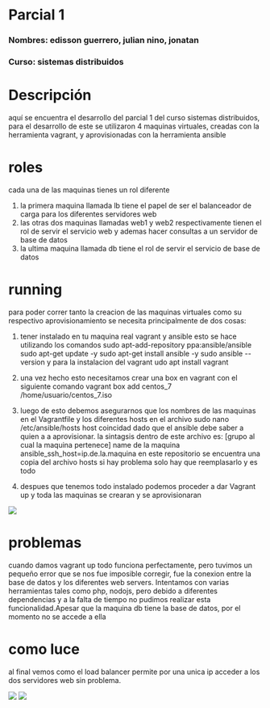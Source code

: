 # Parcial 1

### **Nombres:** edisson guerrero, julian nino, jonatan
### **Curso:** sistemas distribuidos

# Descripción
aquí se encuentra el desarrollo del parcial 1 del curso sistemas distribuidos, para el desarrollo de este se utilizaron 4 maquinas virtuales, creadas con la herramienta vagrant, y aprovisionadas con la herramienta ansible

# roles
cada una de las maquinas tienes un rol diferente
1) la primera maquina llamada lb tiene el papel de ser el balanceador de carga para los diferentes servidores web
2) las otras dos maquinas llamadas web1 y web2 respectivamente tienen el rol de servir el servicio web y ademas hacer consultas a un servidor de base de datos
3) la ultima maquina llamada db tiene el rol de servir el servicio de base de datos

# running
para poder correr tanto la creacion de las maquinas virtuales como su respectivo aprovisionamiento se necesita principalmente de dos cosas:

1) tener instalado en tu maquina real vagrant y ansible esto se hace utilizando los comandos
sudo apt-add-repository ppa:ansible/ansible
sudo apt-get update -y
sudo apt-get install ansible -y
sudo ansible --version
y para la instalacion del vagrant 
udo apt install vagrant

2) una vez hecho esto necesitamos crear una box en vagrant con el siguiente comando
vagrant box add centos_7 /home/usuario/centos_7.iso

3) luego de esto debemos asegurarnos que los nombres de las maquinas en el Vagrantfile y los diferentes hosts en el archivo 
sudo nano /etc/ansible/hosts
 host coincidad dado que el ansible debe saber a quien a a aprovisionar.
 la sintagsis dentro de este archivo es:
 [grupo al cual la maquina pertenece]
name de la maquina ansible_ssh_host=ip.de.la.maquina
en este repositorio se encuentra una copia del archivo hosts si hay problema
solo hay que reemplasarlo y es todo

4) despues que tenemos todo instalado podemos proceder a dar Vagrant up y toda las maquinas se crearan y se aprovisionaran

![][1]


# problemas
cuando damos vagrant up todo funciona perfectamente, pero tuvimos un pequeño error que se nos fue imposible corregir, fue la conexion entre la base de datos y los 
diferentes web servers. Intentamos con varias herramientas tales como php, nodojs, pero debido a diferentes dependencias y a la falta de tiempo 
no pudimos realizar esta funcionalidad.Apesar que la maquina db tiene la base de datos, por el momento no se accede a ella

# como luce 
al final vemos como el load balancer permite por una unica ip acceder a los dos servidores web sin problema.

![][2]
![][3]






[1]:images/1.png
[2]:images/2.png
[3]:images/3.png



